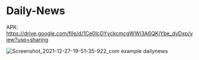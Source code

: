 # Daily-News

APK: https://drive.google.com/file/d/1Ce0lcOYyckcmcgWWj3A6QKjYbe_dvDxp/view?usp=sharing

![Screenshot_2021-12-27-19-51-35-922_com example dailynews](https://user-images.githubusercontent.com/54734573/147478859-3d4ca7a0-0800-4da9-98f6-9eded88303b5.jpg)

